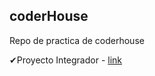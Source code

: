 ## coderHouse
Repo de practica de coderhouse

✔Proyecto Integrador - [link](https://github.com/NataNoEsta/coderHouse/Integrador/pre-entrega-3)

